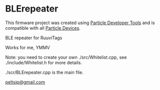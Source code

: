 # BLErepeater

This firmware project was created using [Particle Developer Tools](https://www.particle.io/developer-tools/) and is compatible with all [Particle Devices](https://www.particle.io/devices/).

BLE repeater for RuuviTags

Works for me, YMMV

Note: you need to create your own ./src/Whitelist.cpp, see ./include/Whitelist.h for more details.

./scr/BLErepeater.cpp is the main file.

peltsip@gmail.com